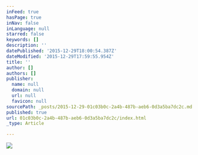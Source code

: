 ```yaml
---
inFeed: true
hasPage: true
inNav: false
inLanguage: null
starred: false
keywords: []
description: ''
datePublished: '2015-12-29T18:00:54.387Z'
dateModified: '2015-12-29T17:59:55.954Z'
title: ''
author: []
authors: []
publisher:
  name: null
  domain: null
  url: null
  favicon: null
sourcePath: _posts/2015-12-29-01c03b0c-2a4b-487b-aeb6-0d3a5ba7dc2c.md
published: true
url: 01c03b0c-2a4b-487b-aeb6-0d3a5ba7dc2c/index.html
_type: Article

---
```

![](https://the-grid-user-content.s3-us-west-2.amazonaws.com/08741891-682a-4001-a64f-7afb1b95362d.png)